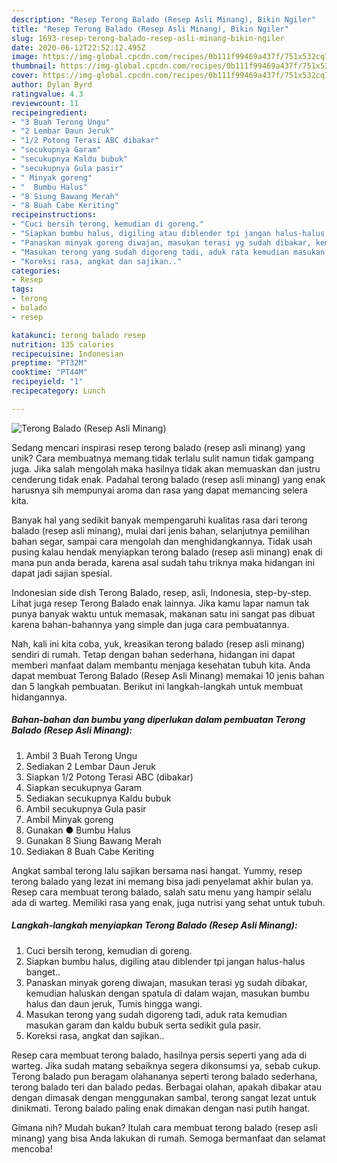 ```yaml
---
description: "Resep Terong Balado (Resep Asli Minang), Bikin Ngiler"
title: "Resep Terong Balado (Resep Asli Minang), Bikin Ngiler"
slug: 1693-resep-terong-balado-resep-asli-minang-bikin-ngiler
date: 2020-06-12T22:52:12.495Z
image: https://img-global.cpcdn.com/recipes/0b111f99469a437f/751x532cq70/terong-balado-resep-asli-minang-foto-resep-utama.jpg
thumbnail: https://img-global.cpcdn.com/recipes/0b111f99469a437f/751x532cq70/terong-balado-resep-asli-minang-foto-resep-utama.jpg
cover: https://img-global.cpcdn.com/recipes/0b111f99469a437f/751x532cq70/terong-balado-resep-asli-minang-foto-resep-utama.jpg
author: Dylan Byrd
ratingvalue: 4.3
reviewcount: 11
recipeingredient:
- "3 Buah Terong Ungu"
- "2 Lembar Daun Jeruk"
- "1/2 Potong Terasi ABC dibakar"
- "secukupnya Garam"
- "secukupnya Kaldu bubuk"
- "secukupnya Gula pasir"
- " Minyak goreng"
- "  Bumbu Halus"
- "8 Siung Bawang Merah"
- "8 Buah Cabe Keriting"
recipeinstructions:
- "Cuci bersih terong, kemudian di goreng."
- "Siapkan bumbu halus, digiling atau diblender tpi jangan halus-halus banget.."
- "Panaskan minyak goreng diwajan, masukan terasi yg sudah dibakar, kemudian haluskan dengan spatula di dalam wajan, masukan bumbu halus dan daun jeruk, Tumis hingga wangi."
- "Masukan terong yang sudah digoreng tadi, aduk rata kemudian masukan garam dan kaldu bubuk serta sedikit gula pasir."
- "Koreksi rasa, angkat dan sajikan.."
categories:
- Resep
tags:
- terong
- balado
- resep

katakunci: terong balado resep 
nutrition: 135 calories
recipecuisine: Indonesian
preptime: "PT32M"
cooktime: "PT44M"
recipeyield: "1"
recipecategory: Lunch

---
```



![Terong Balado (Resep Asli Minang)](https://img-global.cpcdn.com/recipes/0b111f99469a437f/751x532cq70/terong-balado-resep-asli-minang-foto-resep-utama.jpg)

Sedang mencari inspirasi resep terong balado (resep asli minang) yang unik? Cara membuatnya memang tidak terlalu sulit namun tidak gampang juga. Jika salah mengolah maka hasilnya tidak akan memuaskan dan justru cenderung tidak enak. Padahal terong balado (resep asli minang) yang enak harusnya sih mempunyai aroma dan rasa yang dapat memancing selera kita.

Banyak hal yang sedikit banyak mempengaruhi kualitas rasa dari terong balado (resep asli minang), mulai dari jenis bahan, selanjutnya pemilihan bahan segar, sampai cara mengolah dan menghidangkannya. Tidak usah pusing kalau hendak menyiapkan terong balado (resep asli minang) enak di mana pun anda berada, karena asal sudah tahu triknya maka hidangan ini dapat jadi sajian spesial.

Indonesian side dish Terong Balado, resep, asli, Indonesia, step-by-step. Lihat juga resep Terong Balado enak lainnya. Jika kamu lapar namun tak punya banyak waktu untuk memasak, makanan satu ini sangat pas dibuat karena bahan-bahannya yang simple dan juga cara pembuatannya.


Nah, kali ini kita coba, yuk, kreasikan terong balado (resep asli minang) sendiri di rumah. Tetap dengan bahan sederhana, hidangan ini dapat memberi manfaat dalam membantu menjaga kesehatan tubuh kita. Anda dapat membuat Terong Balado (Resep Asli Minang) memakai 10 jenis bahan dan 5 langkah pembuatan. Berikut ini langkah-langkah untuk membuat hidangannya.

<!--inarticleads1-->

##### Bahan-bahan dan bumbu yang diperlukan dalam pembuatan Terong Balado (Resep Asli Minang):

1. Ambil 3 Buah Terong Ungu
1. Sediakan 2 Lembar Daun Jeruk
1. Siapkan 1/2 Potong Terasi ABC (dibakar)
1. Siapkan secukupnya Garam
1. Sediakan secukupnya Kaldu bubuk
1. Ambil secukupnya Gula pasir
1. Ambil  Minyak goreng
1. Gunakan  ● Bumbu Halus
1. Gunakan 8 Siung Bawang Merah
1. Sediakan 8 Buah Cabe Keriting


Angkat sambal terong lalu sajikan bersama nasi hangat. Yummy, resep terong balado yang lezat ini memang bisa jadi penyelamat akhir bulan ya. Resep cara membuat terong balado, salah satu menu yang hampir selalu ada di warteg. Memiliki rasa yang enak, juga nutrisi yang sehat untuk tubuh. 

<!--inarticleads2-->

##### Langkah-langkah menyiapkan Terong Balado (Resep Asli Minang):

1. Cuci bersih terong, kemudian di goreng.
1. Siapkan bumbu halus, digiling atau diblender tpi jangan halus-halus banget..
1. Panaskan minyak goreng diwajan, masukan terasi yg sudah dibakar, kemudian haluskan dengan spatula di dalam wajan, masukan bumbu halus dan daun jeruk, Tumis hingga wangi.
1. Masukan terong yang sudah digoreng tadi, aduk rata kemudian masukan garam dan kaldu bubuk serta sedikit gula pasir.
1. Koreksi rasa, angkat dan sajikan..


Resep cara membuat terong balado, hasilnya persis seperti yang ada di warteg. Jika sudah matang sebaiknya segera dikonsumsi ya, sebab cukup. Terong balado pun beragam olahananya seperti terong balado sederhana, terong balado teri dan balado pedas. Berbagai olahan, apakah dibakar atau dengan dimasak dengan menggunakan sambal, terong sangat lezat untuk dinikmati. Terong balado paling enak dimakan dengan nasi putih hangat. 

Gimana nih? Mudah bukan? Itulah cara membuat terong balado (resep asli minang) yang bisa Anda lakukan di rumah. Semoga bermanfaat dan selamat mencoba!
